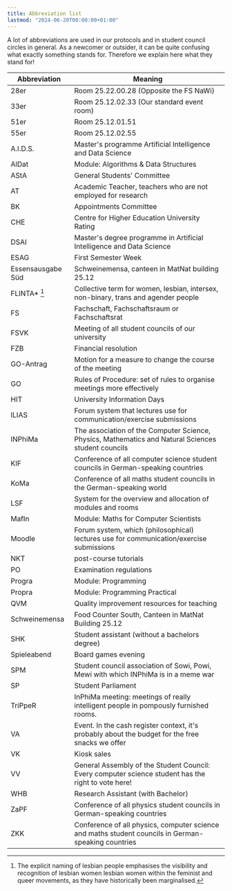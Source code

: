 ```yaml
---
title: Abbreviation list
lastmod: "2024-06-20T00:00:00+01:00"
---
```


A lot of abbreviations are used in our protocols and in student council circles in general.
As a newcomer or outsider, it can be quite confusing what exactly something stands for. Therefore
we explain here what they stand for!

| Abbreviation      | Meaning                                                                                             |
| ----------------- | --------------------------------------------------------------------------------------------------- |
| 28er              | Room 25.22.00.28 (Opposite the FS NaWi)                                                             |
| 33er              | Room 25.12.02.33 (Our standard event room)                                                          |
| 51er              | Room 25.12.01.51                                                                                    |
| 55er              | Room 25.12.02.55                                                                                    |
| A.I.D.S.          | Master's programme Artificial Intelligence and Data Science                                         |
| AlDat             | Module: Algorithms & Data Structures                                                                |
| AStA              | General Students' Committee                                                                         |
| AT                | Academic Teacher, teachers who are not employed for research                                        |
| BK                | Appointments Committee                                                                              |
| CHE               | Centre for Higher Education University Rating                                                       |
| DSAI              | Master's degree programme in Artificial Intelligence and Data Science                               |
| ESAG              | First Semester Week                                                                                 |
| Essensausgabe Süd | Schweinemensa, canteen in MatNat building 25.12                                                     |
| FLINTA\* [^1]     | Collective term for women, lesbian, intersex, non-binary, trans and agender people                  |
| FS                | Fachschaft, Fachschaftsraum or Fachschaftsrat                                                       |
| FSVK              | Meeting of all student councils of our university                                                   |
| FZB               | Financial resolution                                                                                |
| GO-Antrag         | Motion for a measure to change the course of the meeting                                            |
| GO                | Rules of Procedure: set of rules to organise meetings more effectively                              |
| HIT               | University Information Days                                                                         |
| ILIAS             | Forum system that lectures use for communication/exercise submissions                               |
| INPhiMa           | The association of the Computer Science, Physics, Mathematics and Natural Sciences student councils |
| KIF               | Conference of all computer science student councils in German-speaking countries                    |
| KoMa              | Conference of all maths student councils in the German-speaking world                               |
| LSF               | System for the overview and allocation of modules and rooms                                         |
| MafIn             | Module: Maths for Computer Scientists                                                               |
| Moodle            | Forum system, which (philosophical) lectures use for communication/exercise submissions             |
| NKT               | post-course tutorials                                                                               |
| PO                | Examination regulations                                                                             |
| Progra            | Module: Programming                                                                                 |
| Propra            | Module: Programming Practical                                                                       |
| QVM               | Quality improvement resources for teaching                                                          |
| Schweinemensa     | Food Counter South, Canteen in MatNat Building 25.12                                                |
| SHK               | Student assistant (without a bachelors degree)                                                      |
| Spieleabend       | Board games evening                                                                                 |
| SPM               | Student council association of Sowi, Powi, Mewi with which INPhiMa is in a meme war                 |
| SP                | Student Parliament                                                                                  |
| TriPpeR           | InPhiMa meeting: meetings of really intelligent people in pompously furnished rooms.                |
| VA                | Event. In the cash register context, it's probably about the budget for the free snacks we offer    |
| VK                | Kiosk sales                                                                                         |
| VV                | General Assembly of the Student Council: Every computer science student has the right to vote here! |
| WHB               | Research Assistant (with Bachelor)                                                                  |
| ZaPF              | Conference of all physics student councils in German-speaking countries                             |
| ZKK               | Conference of all physics, computer science and maths student councils in German-speaking countries |

[^1]:
    The explicit naming of lesbian people emphasises the visibility and recognition of lesbian women
    lesbian women within the feminist and queer movements, as they have historically been marginalised.
